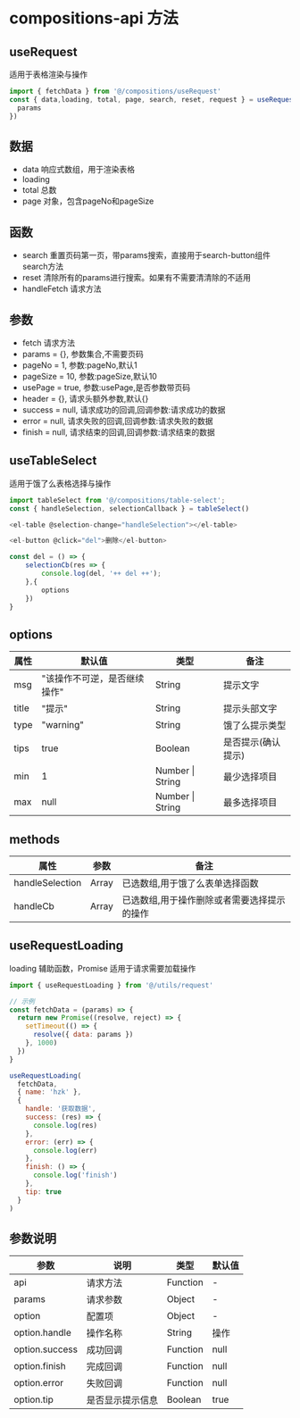 # compositions-api 方法


## useRequest

适用于表格渲染与操作

```js
import { fetchData } from '@/compositions/useRequest'
const { data,loading, total, page, search, reset, request } = useRequest(notice_list, {
  params
})

```

## 数据
- data 响应式数组，用于渲染表格
- loading
- total 总数
- page 对象，包含pageNo和pageSize
## 函数
- search 重置页码第一页，带params搜索，直接用于search-button组件search方法
- reset 清除所有的params进行搜索。如果有不需要清清除的不适用
- handleFetch 请求方法
## 参数
- fetch 请求方法
- params = {},  参数集合,不需要页码
- pageNo = 1,  参数:pageNo,默认1
- pageSize = 10,  参数:pageSize,默认10
- usePage = true,  参数:usePage,是否参数带页码
- header = {},  请求头额外参数,默认{}
- success = null,  请求成功的回调,回调参数:请求成功的数据
- error = null,  请求失败的回调,回调参数:请求失败的数据
- finish = null,  请求结束的回调,回调参数:请求结束的数据


## useTableSelect

适用于饿了么表格选择与操作

```js
import tableSelect from '@/compositions/table-select';
const { handleSelection, selectionCallback } = tableSelect()

<el-table @selection-change="handleSelection"></el-table>

<el-button @click="del">删除</el-button>

const del = () => {
	selectionCb(res => {
		console.log(del, '++ del ++');
	},{
		options
	})
}
```

## options
| 属性  | 默认值                       | 类型             | 备注               |
| ----- | ---------------------------- | ---------------- | ------------------ |
| msg   | "该操作不可逆，是否继续操作" | String           | 提示文字           |
| title | "提示"                       | String           | 提示头部文字       |
| type  | "warning"                    | String           | 饿了么提示类型     |
| tips  | true                         | Boolean          | 是否提示(确认提示) |
| min   | 1                            | Number \| String | 最少选择项目       |
| max   | null                         | Number \| String | 最多选择项目       |

## methods
| 属性            | 参数  | 备注                                        |
| --------------- | ----- | ------------------------------------------- |
| handleSelection | Array | 已选数组,用于饿了么表单选择函数             |
| handleCb        | Array | 已选数组,用于操作删除或者需要选择提示的操作 |


## useRequestLoading 

loading 辅助函数，Promise 适用于请求需要加载操作

```javascript
import { useRequestLoading } from '@/utils/request'

// 示例
const fetchData = (params) => {
  return new Promise((resolve, reject) => {
    setTimeout(() => {
      resolve({ data: params })
    }, 1000)
  })
}

useRequestLoading(
  fetchData,
  { name: 'hzk' },
  {
    handle: '获取数据',
    success: (res) => {
      console.log(res)
    },
    error: (err) => {
      console.log(err)
    },
    finish: () => {
      console.log('finish')
    },
    tip: true
  }
)
```

## 参数说明

| 参数           | 说明             | 类型     | 默认值 |
| -------------- | ---------------- | -------- | ------ |
| api            | 请求方法         | Function | -      |
| params         | 请求参数         | Object   | -      |
| option         | 配置项           | Object   | -      |
| option.handle  | 操作名称         | String   | 操作   |
| option.success | 成功回调         | Function | null   |
| option.finish  | 完成回调         | Function | null   |
| option.error   | 失败回调         | Function | null   |
| option.tip     | 是否显示提示信息 | Boolean  | true   |

